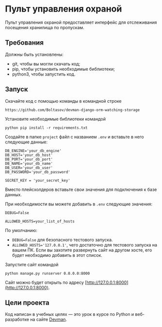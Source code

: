 # Пульт управления охраной

Пульт управления охраной предоставляет интерфейс для отслеживания посещения хранилища по пропускам.

## Требования
Должны быть установлены:
- git, чтобы вы могли скачать код; 
- pip, чтобы установить необходимые библиотеки;
- python3, чтобы запустить код.

## Запуск

Скачайте код с помощью команды в командной строке
```
https://github.com/Boltasov/devman-django-orm-watching-storage
```
Установите необходимые библиотеки командой
```
python pip install -r requirements.txt
```
Создайте в папке `project` файл с названием `.env` и вставьте в него следующие данные:
```
DB_ENGINE='your_db_engine'
DB_HOST='your_db_host'
DB_PORT='your_db_port'
DB_NAME='your_db_name'
DB_USER='your_db_user'
DB_PASSWORD='your_db_password'

SECRET_KEY = 'your_secret_key'
```
Вместо плейсхолдеров вставьте свои значения для подключения к базе данных.

При необходимости вы можете добавить в `.env` следующие значения:
```
DEBUG=False

ALLOWED_HOSTS=your_list_of_hosts
```
По умолчанию:
- `DEBUG=False` для безопасного тестового запуска.
- `ALLOWED_HOSTS='127.0.0.1'`, чего достаточно для тестового запуска на вашем ПК. Если вы захотите развернуть сайт на другом хосте, его будет необходимо добавить в этот список.

Запустите сайт командой 
```
python manage.py runserver 0.0.0.0:8000
``` 
Cайт можно будет открыть по адресу [http://127.0.0.1:8000](http://127.0.0.1:8000).

## Цели проекта

Код написан в учебных целях — это урок в курсе по Python и веб-разработке на сайте [Devman](https://dvmn.org).
